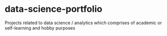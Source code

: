 # data-science-portfolio
Projects related to data science / analytics which comprises of academic or self-learning and hobby purposes
